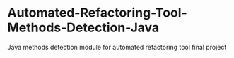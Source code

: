# Automated-Refactoring-Tool-Methods-Detection-Java
Java methods detection module for automated refactoring tool final project
